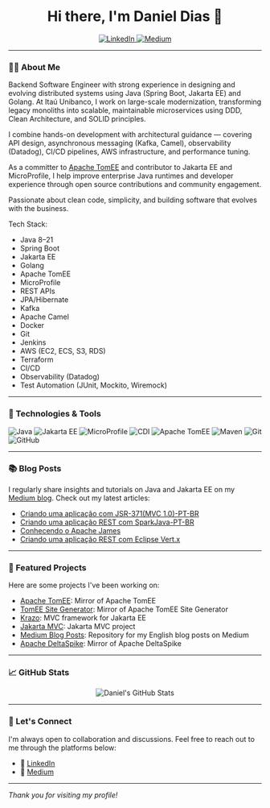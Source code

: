 <h1 align="center">Hi there, I'm Daniel Dias 👋</h1>

<p align="center">
  <a href="https://www.linkedin.com/in/danieldiasds/">
    <img src="https://img.shields.io/badge/LinkedIn-DanielDiasJava-blue?style=flat-square&logo=linkedin" alt="LinkedIn">
  </a>
  <a href="https://medium.com/danieldiasjava">
    <img src="https://img.shields.io/badge/Medium-@danieldiasjava-black?style=flat-square&logo=medium" alt="Medium">
  </a>
</p>

---

### 👨‍💻 About Me

Backend Software Engineer with strong experience in designing and evolving distributed systems using Java (Spring Boot, Jakarta EE) and Golang. At Itaú Unibanco, I work on large-scale modernization, transforming legacy monoliths into scalable, maintainable microservices using DDD, Clean Architecture, and SOLID principles.

I combine hands-on development with architectural guidance — covering API design, asynchronous messaging (Kafka, Camel), observability (Datadog), CI/CD pipelines, AWS infrastructure, and performance tuning.

As a committer to  [Apache TomEE](https://tomee.apache.org/) and contributor to Jakarta EE and MicroProfile, I help improve enterprise Java runtimes and developer experience through open source contributions and community engagement.

Passionate about clean code, simplicity, and building software that evolves with the business.

Tech Stack: 
 - Java 8–21
 - Spring Boot
 - Jakarta EE
 - Golang
 - Apache TomEE
 - MicroProfile
 - REST APIs
 - JPA/Hibernate
 - Kafka
 - Apache Camel
 - Docker
 - Git
 - Jenkins
 - AWS (EC2, ECS, S3, RDS)
 - Terraform
 - CI/CD
 - Observability (Datadog)
 - Test Automation (JUnit, Mockito, Wiremock)

---

### 🔧 Technologies & Tools

![Java](https://img.shields.io/badge/Java-ED8B00?style=flat-square&logo=java&logoColor=white)
![Jakarta EE](https://img.shields.io/badge/Jakarta%20EE-007396?style=flat-square&logo=jakartaee&logoColor=white)
![MicroProfile](https://img.shields.io/badge/MicroProfile-000000?style=flat-square&logo=eclipse&logoColor=white)
![CDI](https://img.shields.io/badge/CDI-FF6F00?style=flat-square&logo=java&logoColor=white)
![Apache TomEE](https://img.shields.io/badge/Apache%20TomEE-231F20?style=flat-square&logo=apache&logoColor=white)
![Maven](https://img.shields.io/badge/Maven-C71A36?style=flat-square&logo=apachemaven&logoColor=white)
![Git](https://img.shields.io/badge/Git-F05032?style=flat-square&logo=git&logoColor=white)
![GitHub](https://img.shields.io/badge/GitHub-181717?style=flat-square&logo=github&logoColor=white)

---

### 📚 Blog Posts

I regularly share insights and tutorials on Java and Jakarta EE on my [Medium blog](https://medium.com/danieldiasjava). Check out my latest articles:

- [Criando uma aplicação com JSR-371(MVC 1.0)-PT-BR](https://medium.com/danieldiasjava/criando-uma-aplica%C3%A7%C3%A3o-com-jsr-371-mvc-1-0-13635d0fc41f)
- [Criando uma aplicação REST com SparkJava-PT-BR](https://medium.com/danieldiasjava/criando-uma-aplica%C3%A7%C3%A3o-rest-com-sparkjava-4d68737fd9b2)
- [Conhecendo o Apache James](https://medium.com/danieldiasjava/conhecendo-o-apache-james-6ba97f9f43f6)
- [Criando uma aplicação REST com Eclipse Vert.x](https://medium.com/danieldiasjava/criando-uma-aplicacao-rest-com-eclipse-vertx-37921aaa1d77)

---

### 📌 Featured Projects

Here are some projects I've been working on:

- [Apache TomEE](https://github.com/apache/tomee): Mirror of Apache TomEE
- [TomEE Site Generator](https://github.com/apache/tomee-site-generator): Mirror of Apache TomEE Site Generator
- [Krazo](https://github.com/eclipse-ee4j/krazo): MVC framework for Jakarta EE
- [Jakarta MVC](https://github.com/jakartaee/mvc): Jakarta MVC project
- [Medium Blog Posts](https://github.com/Daniel-Dos/danieldiasjava-medium-english): Repository for my English blog posts on Medium
- [Apache DeltaSpike](https://github.com/apache/deltaspike): Mirror of Apache DeltaSpike

---

### 📈 GitHub Stats

<p align="center">
  <img src="https://github-readme-stats.vercel.app/api?username=Daniel-Dos&show_icons=true&theme=default&include_all_commits=true&count_private=true" alt="Daniel's GitHub Stats">
</p>

---

### 🤝 Let's Connect

I'm always open to collaboration and discussions. Feel free to reach out to me through the platforms below:

- 💼 [LinkedIn](https://www.linkedin.com/in/danieldiasds/)
- 📝 [Medium](https://medium.com/danieldiasjava)

---

*Thank you for visiting my profile!*

